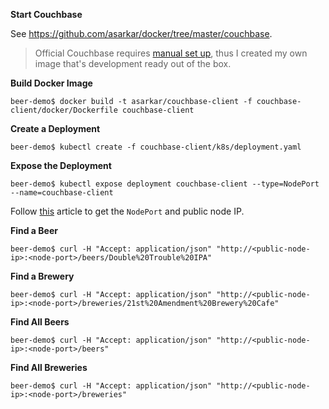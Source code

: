 **Start Couchbase**

See https://github.com/asarkar/docker/tree/master/couchbase.

> Official Couchbase requires [manual set up]((https://hub.docker.com/r/couchbase/server/)), thus I created
my own image that's development ready out of the box.

**Build Docker Image**
```
beer-demo$ docker build -t asarkar/couchbase-client -f couchbase-client/docker/Dockerfile couchbase-client
```

**Create a Deployment**
```
beer-demo$ kubectl create -f couchbase-client/k8s/deployment.yaml
```

**Expose the Deployment**
```
beer-demo$ kubectl expose deployment couchbase-client --type=NodePort --name=couchbase-client
```

Follow [this](https://kubernetes.io/docs/tasks/access-application-cluster/service-access-application-cluster/) article to get the `NodePort` and public node IP.

**Find a Beer**
```
beer-demo$ curl -H "Accept: application/json" "http://<public-node-ip>:<node-port>/beers/Double%20Trouble%20IPA"
```

**Find a Brewery**
```
beer-demo$ curl -H "Accept: application/json" "http://<public-node-ip>:<node-port>/breweries/21st%20Amendment%20Brewery%20Cafe"
```

**Find All Beers**
```
beer-demo$ curl -H "Accept: application/json" "http://<public-node-ip>:<node-port>/beers"
```

**Find All Breweries**
```
beer-demo$ curl -H "Accept: application/json" "http://<public-node-ip>:<node-port>/breweries"
```
